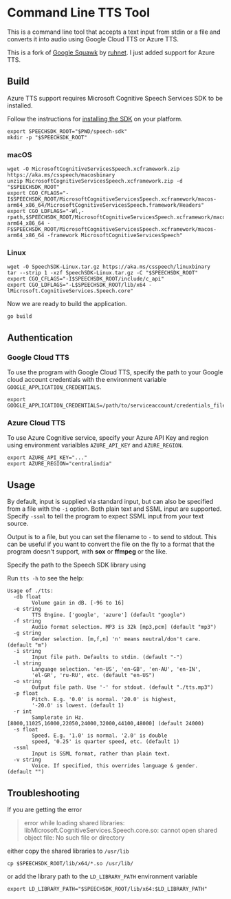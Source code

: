 # Command Line TTS Tool

This is a command line tool that accepts a text input from stdin or a file 
and converts it into audio using Google Cloud TTS or Azure TTS.

This is a fork of [Google Squawk](https://github.com/ruhnet/google-squawk) 
by  [ruhnet](https://github.com/ruhnet). I just added support for Azure TTS.

## Build

Azure TTS support requires Microsoft Cognitive Speech Services SDK to be installed.

Follow the instructions for [installing the SDK](https://learn.microsoft.com/en-us/azure/cognitive-services/speech-service/quickstarts/setup-platform?pivots=programming-language-go&tabs=windows%2Cubuntu%2Cdotnet%2Cjre%2Cmaven%2Cbrowser%2Cmac%2Cpypi#install-the-speech-sdk) on your platform.

```
export SPEECHSDK_ROOT="$PWD/speech-sdk"
mkdir -p "$SPEECHSDK_ROOT"
```

### macOS

```
wget -O MicrosoftCognitiveServicesSpeech.xcframework.zip https://aka.ms/csspeech/macosbinary
unzip MicrosoftCognitiveServicesSpeech.xcframework.zip -d "$SPEECHSDK_ROOT"
export CGO_CFLAGS="-I$SPEECHSDK_ROOT/MicrosoftCognitiveServicesSpeech.xcframework/macos-arm64_x86_64/MicrosoftCognitiveServicesSpeech.framework/Headers"
export CGO_LDFLAGS="-Wl,-rpath,$SPEECHSDK_ROOT/MicrosoftCognitiveServicesSpeech.xcframework/macos-arm64_x86_64 -F$SPEECHSDK_ROOT/MicrosoftCognitiveServicesSpeech.xcframework/macos-arm64_x86_64 -framework MicrosoftCognitiveServicesSpeech"
```

### Linux 

```
wget -O SpeechSDK-Linux.tar.gz https://aka.ms/csspeech/linuxbinary
tar --strip 1 -xzf SpeechSDK-Linux.tar.gz -C "$SPEECHSDK_ROOT"
export CGO_CFLAGS="-I$SPEECHSDK_ROOT/include/c_api"
export CGO_LDFLAGS="-L$SPEECHSDK_ROOT/lib/x64 -lMicrosoft.CognitiveServices.Speech.core"
```

Now we are ready to build the application.

```
go build
```

## Authentication

### Google Cloud TTS

To use the program with Google Cloud TTS, specify the path to your Google cloud account credentials with the environment variable `GOOGLE_APPLICATION_CREDENTIALS`.
 
```
export GOOGLE_APPLICATION_CREDENTIALS=/path/to/serviceaccount/credentials_file.json
```

### Azure Cloud TTS

To use Azure Cognitive service, specify your Azure API Key and region using environment varialbles `AZURE_API_KEY` and `AZURE_REGION`.

```
export AZURE_API_KEY="..."
export AZURE_REGION="centralindia"
```

## Usage

By default, input is supplied via standard input, but can also be specified from a file with the `-i` option.
Both plain text and SSML input are supported. Specify `-ssml` to tell the program to expect SSML input from your text source.

Output is to a file, but you can set the filename to `-` to send to stdout. This can be useful if you want to convert the file on the fly to a format that the program doesn't support, with **sox** or **ffmpeg** or the like.

Specify the path to the Speech SDK library using

Run ```tts -h``` to see the help:

```
Usage of ./tts:
  -db float
    	Volume gain in dB. [-96 to 16]
  -e string
        TTS Engine. ['google', 'azure'] (default "google")
  -f string
    	Audio format selection. MP3 is 32k [mp3,pcm] (default "mp3")
  -g string
    	Gender selection. [m,f,n] 'n' means neutral/don't care. (default "m")
  -i string
    	Input file path. Defaults to stdin. (default "-")
  -l string
    	Language selection. 'en-US', 'en-GB', 'en-AU', 'en-IN',
    	'el-GR', 'ru-RU', etc. (default "en-US")
  -o string
    	Output file path. Use '-' for stdout. (default "./tts.mp3")
  -p float
    	Pitch. E.g. '0.0' is normal. '20.0' is highest,
    	'-20.0' is lowest. (default 1)
  -r int
    	Samplerate in Hz. [8000,11025,16000,22050,24000,32000,44100,48000] (default 24000)
  -s float
    	Speed. E.g. '1.0' is normal. '2.0' is double
    	speed, '0.25' is quarter speed, etc. (default 1)
  -ssml
    	Input is SSML format, rather than plain text.
  -v string
    	Voice. If specified, this overrides language & gender. (default "")

```

## Troubleshooting

If you are getting the error 

> error while loading shared libraries: libMicrosoft.CognitiveServices.Speech.core.so: cannot open shared object file: No such file or directory

either copy the shared libraries to `/usr/lib` 
 
```
cp $SPEECHSDK_ROOT/lib/x64/*.so /usr/lib/
```

or add the library path to the `LD_LIBRARY_PATH` environment variable

```
export LD_LIBRARY_PATH="$SPEECHSDK_ROOT/lib/x64:$LD_LIBRARY_PATH"
```

